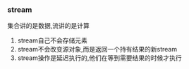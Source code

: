 ### stream
集合讲的是数据,流讲的是计算

1. stream自己不会存储元素
2. stream不会改变源对象,而是返回一个持有结果的新stream
3. stream操作是延迟执行的,他们在等到需要结果的时候才执行